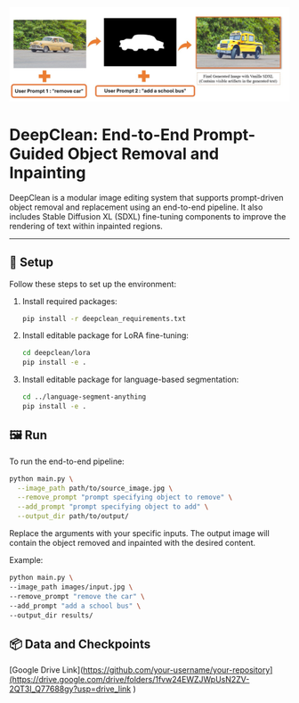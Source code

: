 <p align="center">
  <img src="DeepClean_Pipeline.jpg" alt="DeepClean Pipeline" width="800"/>
</p>

# DeepClean: End-to-End Prompt-Guided Object Removal and Inpainting

DeepClean is a modular image editing system that supports prompt-driven object removal and replacement using an end-to-end pipeline. It also includes Stable Diffusion XL (SDXL) fine-tuning components to improve the rendering of text within inpainted regions.

---

## 🚀 Setup

Follow these steps to set up the environment:

1. Install required packages:
   ```bash
   pip install -r deepclean_requirements.txt
2. Install editable package for LoRA fine-tuning:
   ```bash
   cd deepclean/lora
   pip install -e .
3. Install editable package for language-based segmentation:
   ```bash
   cd ../language-segment-anything
   pip install -e .

## 🖼️ Run
To run the end-to-end pipeline:
  ```bash
  python main.py \
    --image_path path/to/source_image.jpg \
    --remove_prompt "prompt specifying object to remove" \
    --add_prompt "prompt specifying object to add" \
    --output_dir path/to/output/

```
Replace the arguments with your specific inputs. The output image will contain the object removed and inpainted with the desired content.

Example:
  ```bash
  python main.py \
  --image_path images/input.jpg \
  --remove_prompt "remove the car" \
  --add_prompt "add a school bus" \
  --output_dir results/
```
## 📦 Data and Checkpoints
[Google Drive Link](https://github.com/your-username/your-repository](https://drive.google.com/drive/folders/1fvw24EWZJWpUsN2ZV-2QT3I_Q77688gy?usp=drive_link
)








